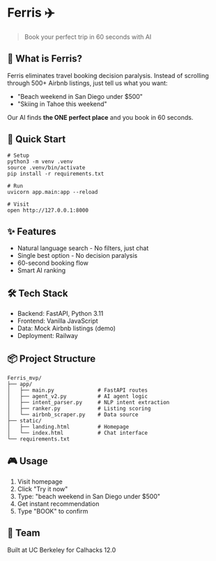 # Ferris ✈️

> Book your perfect trip in 60 seconds with AI

## 🎯 What is Ferris?

Ferris eliminates travel booking decision paralysis. Instead of scrolling through 500+ Airbnb listings, just tell us what you want:

- "Beach weekend in San Diego under $500"
- "Skiing in Tahoe this weekend"  

Our AI finds **the ONE perfect place** and you book in 60 seconds.

## 🚀 Quick Start

```
# Setup
python3 -m venv .venv
source .venv/bin/activate
pip install -r requirements.txt

# Run
uvicorn app.main:app --reload

# Visit
open http://127.0.0.1:8000
```

## ✨ Features

- Natural language search - No filters, just chat
- Single best option - No decision paralysis
- 60-second booking flow
- Smart AI ranking

## 🛠️ Tech Stack

- Backend: FastAPI, Python 3.11
- Frontend: Vanilla JavaScript
- Data: Mock Airbnb listings (demo)
- Deployment: Railway

## 📦 Project Structure

```
Ferris_mvp/
├── app/
│   ├── main.py              # FastAPI routes
│   ├── agent_v2.py          # AI agent logic
│   ├── intent_parser.py     # NLP intent extraction
│   ├── ranker.py            # Listing scoring
│   └── airbnb_scraper.py    # Data source
├── static/
│   ├── landing.html         # Homepage
│   └── index.html           # Chat interface
└── requirements.txt
```

## 🎮 Usage

1. Visit homepage
2. Click "Try it now"
3. Type: "beach weekend in San Diego under $500"
4. Get instant recommendation
5. Type "BOOK" to confirm

## 👥 Team

Built at UC Berkeley for Calhacks 12.0

